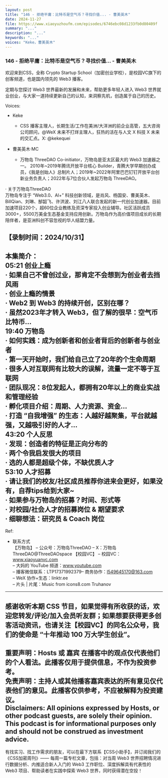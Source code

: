 ```yaml
---
layout: post
title: "146 - 拒绝平庸：比特币是空气币？寻找价值... - 曹美英木"
date: 2024-11-27
file: https://www.xiaoyuzhoufm.com/episodes/6746ebc08d1233fb0d80409f
summary: "..."
description: "..."
keywords: "..."
voices: "Keke，曹美英木"
---
```


### 146 - 拒绝平庸：比特币是空气币？寻找价值... - 曹美英木

欢迎来到CSS，全称 Crypto Startup School（加密创业学校），是校园VC旗下的创客频道，也是国内领先的 Web3 播客。  

定期与您探讨 Web3 世界最新的发展和未来，帮助更多年轻人进入 Web3 世界就业创业，与大家一道持续更新自己的认知，来洞察先机，创造属于自己的历史。  

Voices:  

- Keke  
  + CSS 播客主理人，长期生活/工作在美洲/大洋洲的前企业高管，五大咨询公司顾问，@WeX 未来不打烊主理人，狂热的活在与人文 X 科技 X 未来的交汇点。X: @kekequei  

- 曹美英木·MC  
  + 万物岛 ThreeDAO Co-initiator，万物岛是亚太区最大的 Web3 加速器之一。 2010年~2019年腾讯开放平台核心 Builder，青腾大学早期创办成员，《我是创始人》总制片人；2019年~2022年阿里巴巴钉钉开放平台创新业务负责人；2022年与7位合伙人发起万物岛 ThreeDAO。  

· 关于万物岛ThreeDAO  
万物岛专注于 “Web3.0、Al+” 科技创新领域，是肖风、杨国安、曹美英木、BillQian、刘琳、郜韶飞、许洪波、刘江八人联合发起的新一代创业加速器。目前加速项目220个，超60位企业教练及资深专家投入创业辅导。社区活跃成员3000+，5500万美金生态基金支持应用创新。万物岛作为高价值项目成长的长期陪伴者，是亚洲科创不容忽视的华人结盟力量。  

  【录制时间：2024/10/31】  
---------------------------------------------------  
本集简介：  
05:21 创业上瘾  
· 如果自己不曾创过业，那肯定不会想到为创业者去挡风雨  
· 创业上瘾的情景  
· Web2 到 Web3 的持续开创，区别在哪？  
· 虽然2023年才转入 Web3，但了解的很早：空气币比特币...  
19:40 万物岛  
· 如何实践：成为创新者和创业者背后的创新者与创业者  
· 第一天开始时，我们给自己立了20年的个生命周期  
· 很多人对互联网有比较大的误解，流量一定不等于互联网  
· 团队现况：8位发起人，都拥有20年以上的商业实战和管理经验  
· 孵化项目介绍：周期、人力资源、资金...  
· 打造 “自我增强” 的生态：人越好越聚集，平台就越强，又越吸引好的人才...  
43:20 个人反思  
· 发现：创造者的特征是正向分布的  
· 两个令我启发很大的项目  
· 选的人都是超级个体，不缺优质人才  
53:10 人才招募  
· 请让我们的校友/社区成员推荐你进来会更好，如果没有，自荐tips给到大家~  
· 如果参与万物岛的招募？时间、形式等  
· 对校园/社会人才的招募岗位 & 期望要求  
· 细聊想法：研究员 & Coach 岗位  
---------------------------------------------------    
Ref:  
   + 联系方式  
【万物岛】
– 公众号：万物岛ThreeDAO
– X：万物岛ThreeDAO@ThreeDAOspace
【校园VC】
– 校园VC： www.xiaoyuanvc.com  
– 大妈的 YouTube 频道：www.youtube.com  
– 播客微信联系：LTP17371992379– 商务协作：l549645170@163.com  
– WeX 协作+生态：linktr.ee  
– 片头 | 片尾：Music from icons8.com Truhanov  
---------------------------------------------------  
感谢收听本期 CSS 节目，如果觉得有所收获的话，欢迎您转发/评论/加入会员听友群；如果想要获得更多创客活动资讯，也请关注【校园VC】的同名公众号，我们的使命是 “十年推动 100 万大学生创业”。  
---------------------------------------------------  
重要声明：Hosts 或 嘉宾 在播客中的观点仅代表他们的个人看法。此播客仅用于提供信息，不作为投资参考。   
免责声明：主持人或其他播客嘉宾表达的所有意见仅代表他们的意见。此播客仅供参考，不应被解释为投资建议。  
Disclaimers: All opinions expressed by Hosts, or other podcast guests, are solely their opinion. This podcast is for informational purposes only and should not be construed as investment advice.  
---------------------------------------------------  
有找实习、找工作需求的朋友，可以在最下方联系【CSS小助手】，并订阅我们的《CSS加密周刊》—— 每周一篇专栏文章，包括：对当周 Web3 世界招聘情况进行数据分析、内推适合新人入门的 Web3 工作职位、深度拆解具有代表性的 Web3 项目、帮助读者在实践中探索 Web3 世界，同时获得潜在空投！


